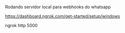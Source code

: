 

Rodando servidor local para webhooks do whatsapp

https://dashboard.ngrok.com/get-started/setup/windows

ngrok http 5000